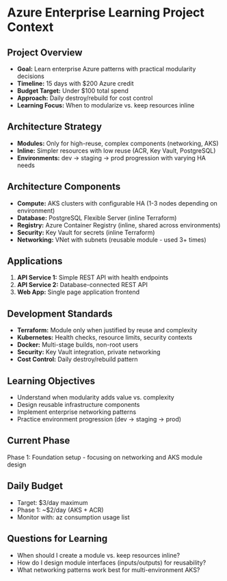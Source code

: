 # Azure Enterprise Learning Project Context

## Project Overview
- **Goal:** Learn enterprise Azure patterns with practical modularity decisions
- **Timeline:** 15 days with $200 Azure credit
- **Budget Target:** Under $100 total spend
- **Approach:** Daily destroy/rebuild for cost control
- **Learning Focus:** When to modularize vs. keep resources inline

## Architecture Strategy
- **Modules:** Only for high-reuse, complex components (networking, AKS)
- **Inline:** Simpler resources with low reuse (ACR, Key Vault, PostgreSQL)
- **Environments:** dev → staging → prod progression with varying HA needs

## Architecture Components
- **Compute:** AKS clusters with configurable HA (1-3 nodes depending on environment)
- **Database:** PostgreSQL Flexible Server (inline Terraform)
- **Registry:** Azure Container Registry (inline, shared across environments)
- **Security:** Key Vault for secrets (inline Terraform)
- **Networking:** VNet with subnets (reusable module - used 3+ times)

## Applications
1. **API Service 1:** Simple REST API with health endpoints
2. **API Service 2:** Database-connected REST API 
3. **Web App:** Single page application frontend

## Development Standards
- **Terraform:** Module only when justified by reuse and complexity
- **Kubernetes:** Health checks, resource limits, security contexts
- **Docker:** Multi-stage builds, non-root users
- **Security:** Key Vault integration, private networking
- **Cost Control:** Daily destroy/rebuild pattern

## Learning Objectives
- Understand when modularity adds value vs. complexity
- Design reusable infrastructure components
- Implement enterprise networking patterns
- Practice environment progression (dev → staging → prod)

## Current Phase
Phase 1: Foundation setup - focusing on networking and AKS module design

## Daily Budget
- Target: $3/day maximum
- Phase 1: ~$2/day (AKS + ACR)
- Monitor with: az consumption usage list

## Questions for Learning
- When should I create a module vs. keep resources inline?
- How do I design module interfaces (inputs/outputs) for reusability?
- What networking patterns work best for multi-environment AKS?